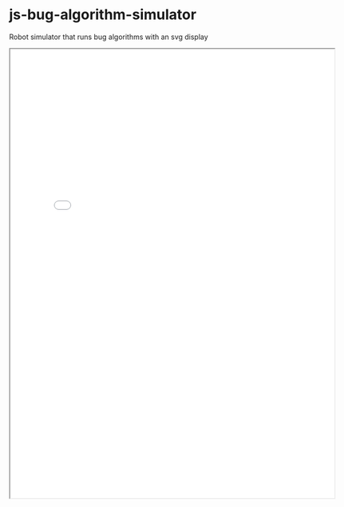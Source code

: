 # js-bug-algorithm-simulator
Robot simulator that runs bug algorithms with an svg display

<iframe src="sim.html" width=650 height=900></iframe>
